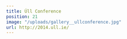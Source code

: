 ```yaml
---
title: Úll Conference
position: 21
image: "/uploads/gallery__ullconference.jpg"
url: http://2014.ull.ie/
---
```


